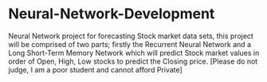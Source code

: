 # Neural-Network-Development
Neural Network project for forecasting Stock market data sets, this project will be comprised of two parts; firstly the Recurrent Neural Network and a Long Short-Term Memory Network which will predict Stock market values in order of Open, High, Low stocks to predict the Closing price. [Please do not judge, I am a poor student and cannot afford Private]
